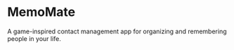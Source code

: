 # MemoMate
A game-inspired contact management app for organizing and remembering people in your life.
